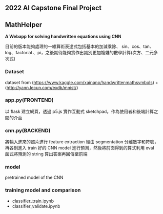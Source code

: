 ## 2022 AI Capstone Final Project
## MathHelper
**A Webapp for solving handwritten equations using CNN**

目前的版本能夠處理的一維算術表達式包括基本的加減乘除、 sin、cos、tan、 log、factorial 、pi，之後期待能夠實作出識別更加複雜的數學計算(次方、二元多次式)

### Dataset
dataset from (https://www.kaggle.com/xainano/handwrittenmathsymbols) + (http://yann.lecun.com/exdb/mnist/)

### app.py(FRONTEND)
以 flask 建立網頁，透過 p5.js 實作互動式 sketchpad，作為使用者和後端計算之間的介面

### cnn.py(BACKEND)
將輸入進來的照片進行 feature extraction 經由 segmentation 分離數字和符號，再各別進入 train 好的 CNN model 進行預測，然後將前面得到的算式利用 eval 函式將預測的 string 算出答案再回傳至前端

### model
pretrained model of the CNN

### training model and comparison
- classifier_train.ipynb
- classifier_validate.ipynb
